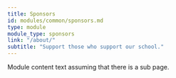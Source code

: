 ```yaml
---
title: Sponsors
id: modules/common/sponsors.md
type: module
module_type: sponsors
link: "/about/"
subtitle: "Support those who support our school."
---
```

Module content text assuming that there is a sub page.